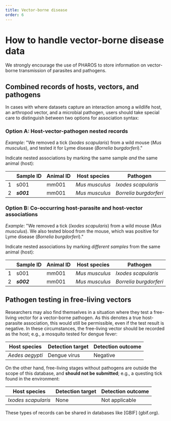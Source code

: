 ```yaml
---
title: Vector-borne disease
order: 6
---
```


# How to handle vector-borne disease data

We strongly encourage the use of PHAROS to store information on vector-borne transmission of parasites and pathogens.

## Combined records of hosts, vectors, and pathogens 

In cases with where datasets capture an interaction among a wildlife host, an arthropod vector, and a microbial pathogen, users should take special care to distinguish between two options for association syntax:

### Option A: Host-vector-pathogen nested records

_Example_: "We removed a tick (_Ixodes scapularis_) from a wild mouse (_Mus musculus_), and tested it for Lyme disease (_Borrelia burgdorferi_)."

Indicate nested associations by marking the same sample _and_ the same animal (host):

| | Sample ID  | Animal ID | Host species   | Pathogen               |
|-| ---------- | --------- | -------------- | ---------------------- |
|1| s001       | mm001     | _Mus musculus_ | _Ixodes scapularis_    |
|2| _**s001**_ | mm001     | _Mus musculus_ | _Borrelia burgdorferi_ |

### Option B: Co-occurring host-parasite and host-vector associations

_Example_: "We removed a tick (_Ixodes scapularis_) from a wild mouse (_Mus musculus_). We also tested blood from the mouse, which was positive for Lyme disease (_Borrelia burgdorferi_)."

Indicate nested associations by marking _different samples_ from the same animal (host):

| | Sample ID  | Animal ID | Host species   | Pathogen               |
|-| ---------- | --------- | -------------- | ---------------------- |
|1| s001       | mm001     | _Mus musculus_ | _Ixodes scapularis_    |
|2| _**s002**_ | mm001     | _Mus musculus_ | _Borrelia burgdorferi_ |

## Pathogen testing in free-living vectors

Researchers may also find themselves in a situation where they test a free-living vector for a vector-borne pathogen. As this denotes a true host-parasite association, this would still be permissible, even if the test result is negative. In these circumstances, the free-living vector should be recorded as the host; e.g., a mosquito tested for dengue fever:

| Host species    | Detection target | Detection outcome |
| --------------- | ---------------- | ----------------- |
| _Aedes aegypti_ | Dengue virus     | Negative          |

On the other hand, free-living stages without pathogens are outside the scope of this database, and **should not be submitted**; e.g., a questing tick found in the environment:

| Host species        | Detection target | Detection outcome |
| ------------------- | ---------------- | ----------------- |
| _Ixodes scapularis_ | None             | Not applicable    |

These types of records can be shared in databases like [GBIF] (gbif.org).